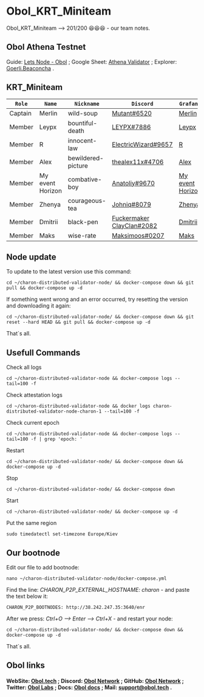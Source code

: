 # Obol_KRT_Miniteam
Obol_KRT_Miniteam --> 201/200 😆😆😆 - our team notes.

Obol Athena Testnet
-------------------
Guide: [Lets Node - Obol](https://teletype.in/@letskynode/obol_athena_testnet) ; Google Sheet: [Athena Validator](https://docs.google.com/spreadsheets/d/1Zr0jx2ROxe2db2Geu79BDR7BDlKonB3qKzBprqEW_Ao/edit#gid=0) ; Explorer: [Goerli.Beaconcha](https://goerli.beaconcha.in/validator/0xa8623551ba27e8e5e5f57775806316ef5091448a4d20c86be6244baf2d964a912dd527e3265927f9b9521997e67baa02#deposits) .

KRT_Miniteam
------------
`Role` | `Name` | `Nickname` | `Discord` | `Grafana`
--- | --- | --- | --- | ---
Captain | Merlin | wild-soup | [Mutant#6520](https://discord.com/users/877965122595868722) | [Merlin](http://178.150.62.251:3000/d/singlenode/single-charon-node-dashboard?orgId=1&refresh=10s)
Member | Leypx | bountiful-death | [LEYPX#7886](https://discord.com/users/401855964745302046) | [Leypx](http://135.181.92.161:3000/d/singlenode/single-charon-node-dashboard?orgId=1&refresh=10s)
Member | R | innocent-law | [ElectricWizard#9657](https://discord.com/users/194132632496373760) | [R](http://65.109.28.243:3000/d/singlenode/single-charon-node-dashboard?orgId=1&from=now-30m&to=now&refresh=10s)
Member | Alex | bewildered-picture | [thealex11x#4706](https://discord.com/users/824364194580529172) | [Alex](http://94.158.152.162:3000/d/singlenode/single-charon-node-dashboard?orgId=1&refresh=10s)
Member | My event Horizon | combative-boy | [Anatoliy#9670](https://discord.com/users/883017726661120001) | [My event Horizon](http://142.132.151.169:3000/d/singlenode/single-charon-node-dashboard?orgId=1&refresh=5s)
Member | Zhenya | courageous-tea | [Johniq#8079](https://discord.com/users/304260322699640833) | [Zhenya](http://144.91.69.106:3000/d/singlenode/single-charon-node-dashboard?orgId=1&refresh=10s)
Member | Dmitrii | black-pen | [Fuckermaker ClayClan#2082](https://discord.com/users/867052848735191070) | [Dmitrii](http://144.76.118.94:3000/d/singlenode/single-charon-node-dashboard?orgId=1&refresh=10s)
Member | Maks | wise-rate | [Maksimoos#0207](https://discord.com/users/598959147794563081) | [Maks](http://142.132.149.221:3000/d/singlenode/single-charon-node-dashboard?orgId=1&refresh=10s)

Node update
-----------
To update to the latest version use this command:
```
cd ~/charon-distributed-validator-node/ && docker-compose down && git pull && docker-compose up -d
```
If something went wrong and an error occurred, try resetting the version and downloading it again:
```
cd ~/charon-distributed-validator-node/ && docker-compose down && git reset --hard HEAD && git pull && docker-compose up -d
```
That`s all.

Usefull Commands
----------------
Check all logs
```
cd ~/charon-distributed-validator-node && docker-compose logs --tail=100 -f
```
Check attestation logs
```
cd ~/charon-distributed-validator-node && docker logs charon-distributed-validator-node-charon-1 --tail=100 -f
```
Check current epoch
```
cd ~/charon-distributed-validator-node && docker-compose logs --tail=100 -f | grep 'epoch: '
```
Restart
```
cd ~/charon-distributed-validator-node/ && docker-compose down && docker-compose up -d
```
Stop
```
cd ~/charon-distributed-validator-node/ && docker-compose down
```
Start
```
cd ~/charon-distributed-validator-node/ && docker-compose up -d
```
Put the same region
```
sudo timedatectl set-timezone Europe/Kiev
```

Our bootnode
------------
Edit our file to add bootnode:
```
nano ~/charon-distributed-validator-node/docker-compose.yml
```
Find the line: _*CHARON_P2P_EXTERNAL_HOSTNAME: charon*_ - and paste the text below it:
```
CHARON_P2P_BOOTNODES: http://38.242.247.35:3640/enr
```
After we press: _*Ctrl+O --> Enter --> Ctrl+X*_ - and restart your node:
```
cd ~/charon-distributed-validator-node/ && docker-compose down && docker-compose up -d
```
That`s all.

Obol links
----------
#### WebSite: [Obol.tech](https://obol.tech/) ; Discord: [Obol Network](https://discord.com/invite/n6ebKsX46w) ; GitHub: [Obol Network](https://github.com/ObolNetwork) ; Twitter: [Obol Labs](https://twitter.com/ObolNetwork) ; Docs: [Obol docs](https://docs.obol.tech/) ; Mail: support@obol.tech .
